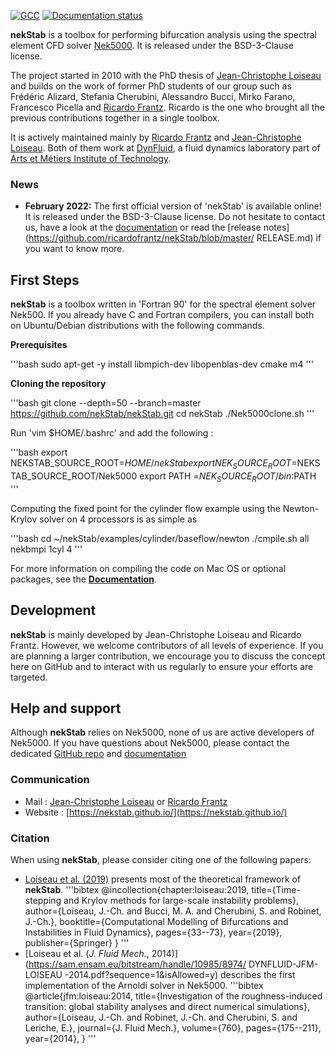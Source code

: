 [![GCC](https://github.com/ricardofrantz/nekStab/actions/workflows/gcc.yml/badge.svg?branch=master)](https://github.com/ricardofrantz/nekStab/actions/workflows/gcc.yml)
[![Documentation status](https://readthedocs.org/projects/ansicolortags/badge/?version=latest)](https://nekstab.github.io/nekStabDoc/en/master/)

**nekStab** is a toolbox for performing bifurcation analysis using the spectral element CFD solver [Nek5000](https://github.com/Nek5000/Nek5000).
It is released under the BSD-3-Clause license.

The project started in 2010 with the PhD thesis of [Jean-Christophe Loiseau](https://loiseaujc.github.io/) and builds on the work of former PhD students of our group such as Frédéric Alizard, Stefania Cherubini, Alessandro Bucci, Mirko Farano, Francesco Picella and [Ricardo Frantz](https://github.com/ricardofrantz).
Ricardo is the one who brought all the previous contributions together in a single toolbox.

It is actively maintained mainly by [Ricardo Frantz](https://github.com/ricardofrantz) and [Jean-Christophe Loiseau](https://loiseaujc.github.io/).
Both of them work at [DynFluid](http://dynfluid.ensam.eu/), a fluid dynamics laboratory part of [Arts et Métiers Institute of Technology](https://artsetmetiers.fr/en).

### News

- **February 2022:** The first official version of 'nekStab' is available online!
It is released under the BSD-3-Clause license.
Do not hesitate to contact us, have a look at the [documentation](https://nekstab.github.io/nekStabDoc/en/master/) or read the [release notes](https://github.com/ricardofrantz/nekStab/blob/master/ RELEASE.md) if you want to know more.

## First Steps

**nekStab** is a toolbox written in 'Fortran 90' for the spectral element solver Nek500.
If you already have C and Fortran compilers, you can install both on Ubuntu/Debian distributions with the following commands.

**Prerequisites**

'''bash
sudo apt-get -y install libmpich-dev libopenblas-dev cmake m4
'''

**Cloning the repository**

'''bash
git clone --depth=50 --branch=master https://github.com/nekStab/nekStab.git
cd nekStab
./Nek5000clone.sh
'''

Run 'vim $HOME/.bashrc' and add the following :

'''bash
export NEKSTAB_SOURCE_ROOT=$HOME/nekStab
export NEK_SOURCE_ROOT=$NEKSTAB_SOURCE_ROOT/Nek5000
export PATH =$NEK_SOURCE_ROOT/bin:$PATH
'''

Computing the fixed point for the cylinder flow example using the Newton-Krylov solver on 4 processors is as simple as

'''bash
cd ~/nekStab/examples/cylinder/baseflow/newton
./cmpile.sh all
nekbmpi 1cyl 4
'''

For more information on compiling the code on Mac OS or optional packages, see the [**Documentation**](https://nekstab.github.io/nekStabDoc/en/master/).

## Development

**nekStab** is mainly developed by Jean-Christophe Loiseau and Ricardo Frantz.
However, we welcome contributors of all levels of experience.
If you are planning a larger contribution, we encourage you to discuss the concept here on GitHub and to interact with us regularly to ensure your efforts are targeted.

## Help and support

Although **nekStab** relies on Nek5000, none of us are active developers of Nek5000.
If you have questions about Nek5000, please contact the dedicated [GitHub repo](https://github.com/Nek5000/Nek5000)
 and [documentation](https://nek5000.github.io/NekDoc/)

### Communication

- Mail : [Jean-Christophe Loiseau](mailto:loiseau.jc@gmail.com?subject=[GitHub]%20Information%20about%20nekStab) or [Ricardo Frantz](mailto:rasfrantz@gmail.com?subject=[GitHub]%20Information%20about%20nekStab)
- Website : [https://nekstab.github.io/](https://nekstab.github.io/)

### Citation

When using **nekStab**, please consider citing one of the following papers:
- [Loiseau et al. (2019)](https://arxiv.org/pdf/1804.03859.pdf) presents most of the theoretical framework of **nekStab**.
'''bibtex
@incollection{chapter:loiseau:2019, 
title={Time-stepping and Krylov methods for large-scale instability problems}, 
author={Loiseau, J.-Ch. and Bucci, M. A. and Cherubini, S. and Robinet, J.-Ch.}, 
booktitle={Computational Modelling of Bifurcations and Instabilities in Fluid Dynamics}, 
pages={33--73}, 
year={2019}, 
publisher={Springer}
}
'''
- [Loiseau et al. (*J. Fluid Mech.*, 2014)](https://sam.ensam.eu/bitstream/handle/10985/8974/ DYNFLUID-JFM-LOISEAU -2014.pdf?sequence=1&isAllowed=y) describes the first implementation of the Arnoldi solver in Nek5000.
'''bibtex
@article{jfm:loiseau:2014, 
title={Investigation of the roughness-induced transition: global stability analyses and direct numerical simulations}, 
author={Loiseau, J.-Ch. and Robinet, J.-Ch. and Cherubini, S. and Leriche, E.}, 
journal={J. Fluid Mech.}, 
volume={760}, 
pages={175--211}, 
year={2014},
}
'''
